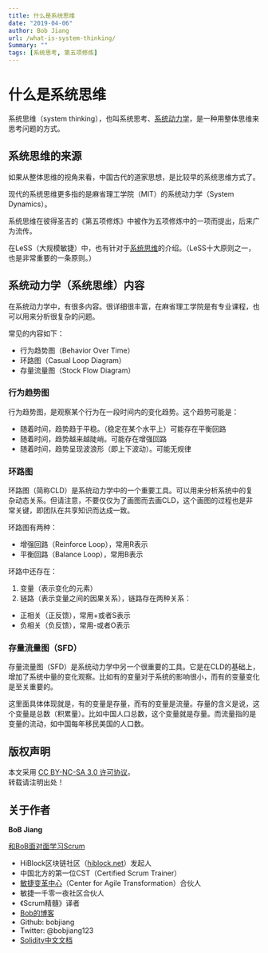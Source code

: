 ```yaml
---
title: 什么是系统思维
date: "2019-04-06"
author: Bob Jiang
url: /what-is-system-thinking/
Summary: ""
tags: [系统思考, 第五项修炼]
---
```


# 什么是系统思维
系统思维（system thinking），也叫系统思考、[系统动力学](https://zh.wikipedia.org/zh/%E7%B3%BB%E7%BB%9F%E5%8A%A8%E5%8A%9B%E5%AD%A6)，是一种用整体思维来思考问题的方式。

## 系统思维的来源
如果从整体思维的视角来看，中国古代的道家思想，是比较早的系统思维方式了。

现代的系统思维更多指的是麻省理工学院（MIT）的系统动力学（System Dynamics）。

系统思维在彼得圣吉的《第五项修炼》中被作为五项修炼中的一项而提出，后来广为流传。

在LeSS（大规模敏捷）中，也有针对于[系统思维](https://less.works/less/principles/systems-thinking.html)的介绍。（LeSS十大原则之一，也是非常重要的一条原则。）

## 系统动力学（系统思维）内容
在系统动力学中，有很多内容。很详细很丰富，在麻省理工学院是有专业课程，也可以用来分析很复杂的问题。

常见的内容如下：

- 行为趋势图（Behavior Over Time）
- 环路图（Casual Loop Diagram）
- 存量流量图（Stock Flow Diagram）

### 行为趋势图
行为趋势图，是观察某个行为在一段时间内的变化趋势。这个趋势可能是：
- 随着时间，趋势趋于平稳。（稳定在某个水平上）可能存在平衡回路
- 随着时间，趋势越来越陡峭。可能存在增强回路
- 随着时间，趋势呈现波浪形（即上下波动）。可能无规律

### 环路图
环路图（简称CLD）是系统动力学中的一个重要工具。可以用来分析系统中的复杂动态关系。但请注意，不要仅仅为了画图而去画CLD，这个画图的过程也是非常关键，即团队在共享知识而达成一致。

环路图有两种：
- 增强回路（Reinforce Loop），常用R表示
- 平衡回路（Balance Loop），常用B表示

环路中还存在：

1. 变量（表示变化的元素）
2. 链路（表示变量之间的因果关系），链路存在两种关系：
- 正相关（正反馈），常用+或者S表示
- 负相关（负反馈），常用-或者O表示

### 存量流量图（SFD）
存量流量图（SFD）是系统动力学中另一个很重要的工具。它是在CLD的基础上，增加了系统中量的变化观察。比如有的变量对于系统的影响很小，而有的变量变化是至关重要的。

这里面具体体现就是，有的变量是存量，而有的变量是流量。存量的含义是说，这个变量是总数（积累量）。比如中国人口总数，这个变量就是存量。而流量指的是变量的流动，如中国每年移民美国的人口数。

## 版权声明

本文采用 [CC BY-NC-SA 3.0 许可协议](https://creativecommons.org/licenses/by-nc-sa/3.0/deed.zh)。  
转载请注明出处！

## 关于作者

**BoB Jiang**

[和BoB面对面学习Scrum](https://appmopev1px9533.h5.xiaoeknow.com/homepage) 

- HiBlock区块链社区（[hiblock.net](https://hiblock.net)）发起人  
- 中国北方的第一位CST（Certified Scrum Trainer）  
- [敏捷变革中心](https://www.c4at.cn/)（Center for Agile Transformation）合伙人  
- 敏捷一千零一夜社区合伙人  
- 《Scrum精髓》译者
- [Bob的博客](https://www.bobjiang.com)
- Github: bobjiang
- Twitter: @bobjiang123
- [Solidity中文文档](https://solidity-cn.readthedocs.io/zh/develop/)